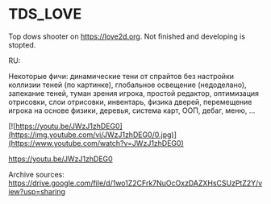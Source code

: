 # TDS_LOVE
Top dows shooter on https://love2d.org. Not finished and developing is stopted.

RU:

Некоторые фичи: динамические тени от спрайтов без настройки коллизии теней (по картинке), глобальное освещение (недоделано), запекание теней, туман зрения игрока, простой редактор, оптимизация отрисовки, слои отрисовки, инвентарь, физика дверей, перемещение игрока на основе физики, деревья, система карт, ООП, дебаг, меню, ...

[![https://youtu.be/JWzJ1zhDEG0](https://img.youtube.com/vi/JWzJ1zhDEG0/0.jpg)](https://www.youtube.com/watch?v=JWzJ1zhDEG0)

https://youtu.be/JWzJ1zhDEG0

Archive sources: https://drive.google.com/file/d/1wo1Z2CFrk7NuOcOxzDAZXHsCSUzPtZ2Y/view?usp=sharing
